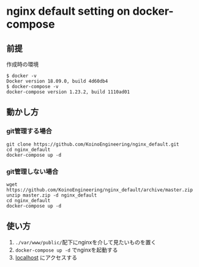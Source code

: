 # nginx default setting on docker-compose
## 前提
作成時の環境
```
$ docker -v
Docker version 18.09.0, build 4d60db4
$ docker-compose -v
docker-compose version 1.23.2, build 1110ad01
````
## 動かし方
### git管理する場合
```
git clone https://github.com/KoinoEngineering/nginx_default.git
cd nginx_default
docker-compose up -d
```
### git管理しない場合
```
wget https://github.com/KoinoEngineering/nginx_default/archive/master.zip
unzip master.zip -d nginx_default
cd nginx_default
docker-compose up -d
```

## 使い方
1. `./var/www/public/`配下にnginxを介して見たいものを置く
1. `docker-compose up -d` でnginxを起動する
1. [localhost](http://localhost) にアクセスする
